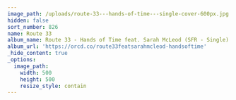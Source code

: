 ```yaml
---
image_path: /uploads/route-33---hands-of-time---single-cover-600px.jpg
hidden: false
sort_number: 826
name: Route 33
album_name: Route 33 - Hands of Time feat. Sarah McLeod (SFR - Single)
album_url: 'https://orcd.co/route33featsarahmcleod-handsoftime'
_hide_content: true
_options:
  image_path:
    width: 500
    height: 500
    resize_style: contain
---
```


